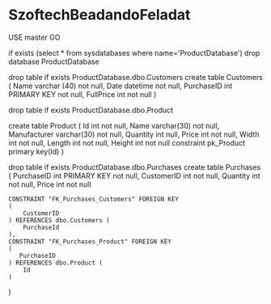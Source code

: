 # SzoftechBeadandoFeladat

USE master
GO

if exists (select * from sysdatabases where name='ProductDatabase')
		drop database ProductDatabase


drop table if exists ProductDatabase.dbo.Customers
create table Customers (
	Name varchar (40) not null,
	Date datetime not null,
	PurchaseID int PRIMARY KEY not null,
	FullPrice int not null
)


drop table if exists ProductDatabase.dbo.Product

create table Product 
( 
Id int not null, 
Name varchar(30) not null, 
Manufacturer varchar(30) not null, 
Quantity int null, 
Price int not null,
Width int not null, 
Length int not null, 
Height int not null 
constraint pk_Product primary key(Id)
)


drop table if exists ProductDatabase.dbo.Purchases
create table Purchases (
	PurchaseID int PRIMARY KEY not null,
	CustomerID int not null,
	Quantity int not null,
	Price int not null

	CONSTRAINT "FK_Purchases_Customers" FOREIGN KEY 
	(
		CustomerID
	) REFERENCES dbo.Customers (
		PurchaseId
	),
	CONSTRAINT "FK_Purchases_Product" FOREIGN KEY
	(
	   PurchaseID
	) REFERENCES dbo.Product (
		Id
	)

)
